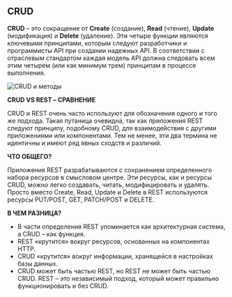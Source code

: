 ## **CRUD**

**CRUD** – это сокращение от **Create** (создание), **Read** (чтение), **Update** (модификация) и **Delete** (удаление). Эти четыре функции являются ключевыми принципами, которым следуют разработчики и программисты API при создании надежных API. В соответствии с отраслевым стандартом каждая модель API должна следовать всем этим четырем (или как минимум трем) принципам в процессе выполнения.

![CRUD и методы](https://wiki.merionet.ru/images/chto-takoe-crud/2.png)

**CRUD VS REST – СРАВНЕНИЕ**

CRUD и REST очень часто используют для обозначения одного и того же подхода. Такая путаница очевидна, так как приложения REST следуют принципу, подобному CRUD, для взаимодействия с другими приложениями или компонентами. Тем не менее, эти два термина не идентичны и имеют ряд явных сходств и различий.

**ЧТО ОБЩЕГО?**

Приложения REST разрабатываются с сохранением определенного набора ресурсов в смысловом центре. Эти ресурсы, как и ресурсы CRUD, можно легко создавать, читать, модифицировать и удалять. Просто вместо Create, Read, Update и Delete в REST используются ресурсы PUT/POST, GET, PATCH/POST и DELETE.

**В ЧЕМ РАЗНИЦА?**

- В части определения REST упоминается как архитектурная система, а CRUD – как функция.
- REST «крутится» вокруг ресурсов, основанных на компонентах HTTP.
- CRUD «крутится» вокруг информации, хранящейся в настройках базы данных.
- CRUD может быть частью REST, но REST не может быть частью CRUD. REST – это независимый подход, который может правильно функционировать и без CRUD.